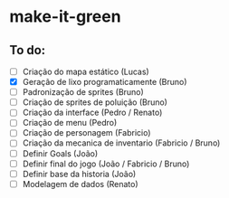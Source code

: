 # make-it-green

## To do:
- [ ] Criação do mapa estático (Lucas)
- [x] Geração de lixo programaticamente (Bruno)
- [ ] Padronização de sprites (Bruno)
- [ ] Criação de sprites de poluição (Bruno)
- [ ] Criação da interface (Pedro / Renato)
- [ ] Criação de menu (Pedro)
- [ ] Criação de personagem (Fabricio)
- [ ] Criação da mecanica de inventario (Fabricio / Bruno)
- [ ] Definir Goals (João)
- [ ] Definir final do jogo (João / Fabricio / Bruno)
- [ ] Definir base da historia (João)
- [ ] Modelagem de dados (Renato)